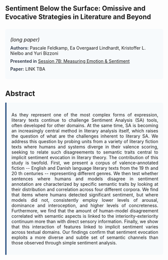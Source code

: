 
<style>    
    h2 {
        margin-top: 0;
        margin-bottom: 1.5rem;
        line-height: 1.3;
    }
    
    h3 {
        margin-top: 2rem;
        margin-bottom: 1rem;
        font-size: 1.4rem;
        font-weight:bold;
    }
    
    .metadata {
        background-color: #f7fafc;
        padding: 1rem;
        border-radius: 6px;
        margin-bottom: 2rem;
    }
    
    .metadata p {
        margin: 0.5rem 0;
    }
    
    .abstract {
        text-align: justify;
        padding: 1rem;
        background-color: #f7fafc;
        border-left: 4px solid #2c5282;
        border-radius: 0 6px 6px 0;
    }
    
    strong {
        color: #2d3748;
        font-weight: 600;
    }
</style>
<main role="main">
<h2>Sentiment Below the Surface: Omissive and Evocative Strategies in Literature and Beyond</h2>

<section class="metadata">
<p style='font-size:1rem'><i>(long paper)</i></p>
<p><strong>Authors:</strong> Pascale Feldkamp, Ea Overgaard Lindhardt, Kristoffer L. Nielbo and Yuri Bizzoni</p>
<p><strong>Presented in</strong> <a href="/programme/#session7B">Session 7B: Measuring Emotion & Sentiment</a></p>
<p><strong>Paper:</strong> LINK TBA</p>
</section>

<section>
<h3>Abstract</h3>
<div class="abstract">
<p>As they represent one of the most complex forms of expression, literary texts continue to challenge Sentiment Analysis (SA) tools, often developed for other domains. At the same time, SA is becoming an increasingly central method in literary analysis itself, which raises the question of what are the challenges inherent to literary SA. We address this question by probing units from a variety of literary fiction texts where humans and systems diverge in their valence scoring, seeking to relate such disagreements to semantic traits central to implicit sentiment evocation in literary theory. The contribution of this study is twofold. First, we present a corpus of valence-annotated fiction -- English and Danish language literary texts from the 19 th  and 20 th  centuries -- representing different genres. We then test whether sentences where humans and models disagree in sentiment annotation are characterized by specific semantic traits by looking at their distribution and correlation across four different corpora. We find that items where humans detected significant sentiment, but where models did not, consistently employ lower levels of  arousal,  dominance  and  interoception, and higher levels of  concreteness. Furthermore, we find that the amount of human-model disagreement correlated with semantic aspects is linked to the interiority-exteriority continuum more than with direct sensory information. Finally, we show that this interaction of features linked to implicit sentiment varies across textual domains. Our findings confirm that sentiment evocation exploits a more diverse and subtle set of semantic channels than those observed through simple sentiment analysis.</p>
</div>
</section>
</main>